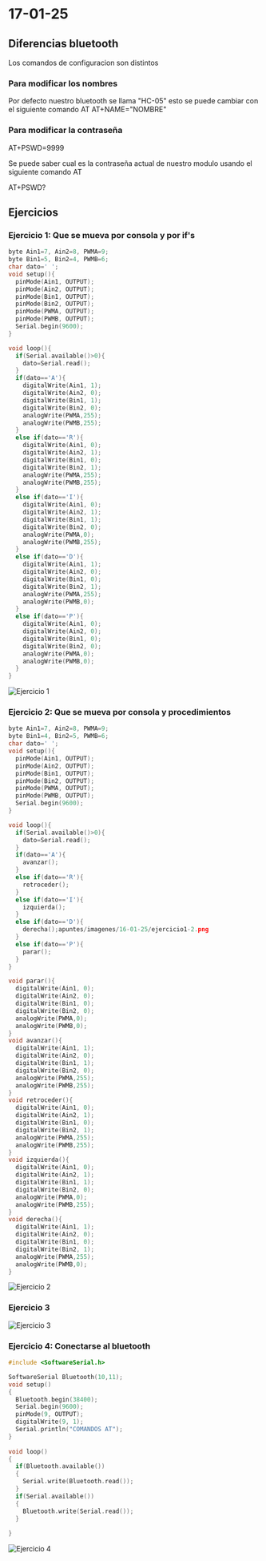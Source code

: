 # 17-01-25

## Diferencias bluetooth

Los comandos de configuracion son distintos

### Para modificar los nombres

Por defecto nuestro bluetooth se llama "HC-05" esto se puede cambiar con el siguiente comando AT
AT+NAME="NOMBRE"

### Para modificar la contraseña

AT+PSWD=9999

Se puede saber cual es la contraseña actual de nuestro modulo usando el siguiente comando AT

AT+PSWD?

## Ejercicios

### Ejercicio 1: Que se mueva por consola y por if's

```c++
byte Ain1=7, Ain2=8, PWMA=9;
byte Bin1=5, Bin2=4, PWMB=6;
char dato=' ';
void setup(){
  pinMode(Ain1, OUTPUT);
  pinMode(Ain2, OUTPUT);
  pinMode(Bin1, OUTPUT);
  pinMode(Bin2, OUTPUT);
  pinMode(PWMA, OUTPUT);
  pinMode(PWMB, OUTPUT);
  Serial.begin(9600);
}

void loop(){
  if(Serial.available()>0){
    dato=Serial.read();
  }
  if(dato=='A'){
    digitalWrite(Ain1, 1);
    digitalWrite(Ain2, 0);
    digitalWrite(Bin1, 1);
    digitalWrite(Bin2, 0);
    analogWrite(PWMA,255);
    analogWrite(PWMB,255);  
  }
  else if(dato=='R'){
    digitalWrite(Ain1, 0);
    digitalWrite(Ain2, 1);
    digitalWrite(Bin1, 0);
    digitalWrite(Bin2, 1);
    analogWrite(PWMA,255);
    analogWrite(PWMB,255);  
  }
  else if(dato=='I'){
    digitalWrite(Ain1, 0);
    digitalWrite(Ain2, 1);
    digitalWrite(Bin1, 1);
    digitalWrite(Bin2, 0);
    analogWrite(PWMA,0);
    analogWrite(PWMB,255);  
  }
  else if(dato=='D'){
    digitalWrite(Ain1, 1);
    digitalWrite(Ain2, 0);
    digitalWrite(Bin1, 0);
    digitalWrite(Bin2, 1);
    analogWrite(PWMA,255);
    analogWrite(PWMB,0);  
  }
  else if(dato=='P'){
    digitalWrite(Ain1, 0);
    digitalWrite(Ain2, 0);
    digitalWrite(Bin1, 0);
    digitalWrite(Bin2, 0);
    analogWrite(PWMA,0);
    analogWrite(PWMB,0);  
  }
}
```

![Ejercicio 1](/apuntes/imagenes/17-01-25/ejercicio1-2-3.png)

### Ejercicio 2: Que se mueva por consola y procedimientos

```c++
byte Ain1=7, Ain2=8, PWMA=9;
byte Bin1=4, Bin2=5, PWMB=6;
char dato=' ';
void setup(){
  pinMode(Ain1, OUTPUT);
  pinMode(Ain2, OUTPUT);
  pinMode(Bin1, OUTPUT);
  pinMode(Bin2, OUTPUT);
  pinMode(PWMA, OUTPUT);
  pinMode(PWMB, OUTPUT);
  Serial.begin(9600);
}

void loop(){
  if(Serial.available()>0){
    dato=Serial.read();
  }
  if(dato=='A'){
    avanzar(); 
  }
  else if(dato=='R'){
    retroceder();  
  }
  else if(dato=='I'){
    izquierda();
  }
  else if(dato=='D'){
    derecha();apuntes/imagenes/16-01-25/ejercicio1-2.png
  }
  else if(dato=='P'){
    parar(); 
  }
}

void parar(){
  digitalWrite(Ain1, 0);
  digitalWrite(Ain2, 0);
  digitalWrite(Bin1, 0);
  digitalWrite(Bin2, 0);
  analogWrite(PWMA,0);
  analogWrite(PWMB,0); 
}
void avanzar(){
  digitalWrite(Ain1, 1);
  digitalWrite(Ain2, 0);
  digitalWrite(Bin1, 1);
  digitalWrite(Bin2, 0);
  analogWrite(PWMA,255);
  analogWrite(PWMB,255); 
}
void retroceder(){
  digitalWrite(Ain1, 0);
  digitalWrite(Ain2, 1);
  digitalWrite(Bin1, 0);
  digitalWrite(Bin2, 1);
  analogWrite(PWMA,255);
  analogWrite(PWMB,255);
}
void izquierda(){
  digitalWrite(Ain1, 0);
  digitalWrite(Ain2, 1);
  digitalWrite(Bin1, 1);
  digitalWrite(Bin2, 0);
  analogWrite(PWMA,0);
  analogWrite(PWMB,255);
}
void derecha(){
  digitalWrite(Ain1, 1);
  digitalWrite(Ain2, 0);
  digitalWrite(Bin1, 0);
  digitalWrite(Bin2, 1);
  analogWrite(PWMA,255);
  analogWrite(PWMB,0);  
}
```

![Ejercicio 2](/apuntes/imagenes/17-01-25/ejercicio1-2-3.png)

### Ejercicio 3

![Ejercicio 3](/apuntes/imagenes/17-01-25/ejercicio1-2-3.png)

### Ejercicio 4: Conectarse al bluetooth

```c++
#include <SoftwareSerial.h>  

SoftwareSerial Bluetooth(10,11);  
void setup()
{
  Bluetooth.begin(38400);       
  Serial.begin(9600);   
  pinMode(9, OUTPUT);
  digitalWrite(9, 1);
  Serial.println("COMANDOS AT");
}
 
void loop()
{ 
  if(Bluetooth.available())    
  {
    Serial.write(Bluetooth.read());
  }
  if(Serial.available())    
  {
    Bluetooth.write(Serial.read());
  }
  
}
```

![Ejercicio 4](/apuntes/imagenes/17-01-25/ejercicio1-2-3.png)

